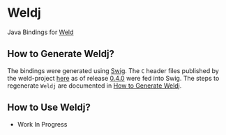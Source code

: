 # Weldj
Java Bindings for [Weld](https://github.com/weld-project/weld)

## How to Generate Weldj?
The bindings were generated using [Swig](http://www.swig.org/). The `C` header files published by the weld-project [here](https://github.com/weld-project/weld/tree/master/weld-capi) as of release [0.4.0](https://github.com/weld-project/weld/releases/tag/v0.4.0) were fed into Swig. The steps to regenerate `Weldj` are documented in [How to Generate Weldj](GENERATE.md).

## How to Use Weldj?
- Work In Progress
